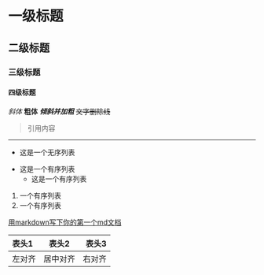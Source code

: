 # 一级标题
## 二级标题
### 三级标题
#### 四级标题

*斜体*
**粗体**
***倾斜并加粗***
~~文字删除线~~

>引用内容

---

* 这是一个无序列表
+ 这是一个有序列表
  - 这是一个有序列表

1. 一个有序列表
2. 一个有序列表

[用markdown写下你的第一个md文档](http://www.jianshu.com/p/de9c98bba332)

表头1|表头2|表头3
:----|:-----:|-----:
左对齐|居中对齐|右对齐



